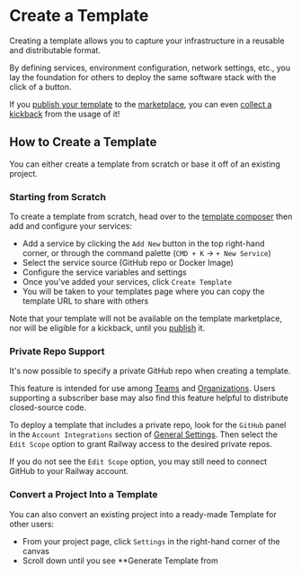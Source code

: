 # Create a Template

Creating a template allows you to capture your infrastructure in a reusable and distributable format.

By defining services, environment configuration, network settings, etc., you lay the foundation for others to deploy the same software stack with the click of a button.

If you [publish your template](/guides/publish-and-share) to the [marketplace](https://railway.com/templates), you can even [collect a kickback](https://railway.com/open-source-kickback) from the usage of it!

## How to Create a Template

You can either create a template from scratch or base it off of an existing project.

### Starting from Scratch

To create a template from scratch, head over to the [template composer](https://railway.com/compose) then add and configure your services:

- Add a service by clicking the `Add New` button in the top right-hand corner, or through the command palette (`CMD + K` -> `+ New Service`)
- Select the service source (GitHub repo or Docker Image)
- Configure the service variables and settings
- Once you've added your services, click `Create Template`
- You will be taken to your templates page where you can copy the template URL to share with others

Note that your template will not be available on the template marketplace, nor will be eligible for a kickback, until you [publish](/guides/publish-and-share) it.

### Private Repo Support

It's now possible to specify a private GitHub repo when creating a template.

This feature is intended for use among [Teams](/reference/teams) and [Organizations](/reference/teams). Users supporting a subscriber base may also find this feature helpful to distribute closed-source code.

To deploy a template that includes a private repo, look for the `GitHub` panel in the `Account Integrations` section of [General Settings](https://railway.com/account). Then select the `Edit Scope` option to grant Railway access to the desired private repos.

If you do not see the `Edit Scope` option, you may still need to connect GitHub to your Railway account.

### Convert a Project Into a Template

You can also convert an existing project into a ready-made Template for other users:

- From your project page, click `Settings` in the right-hand corner of the canvas
- Scroll down until you see **Generate Template from